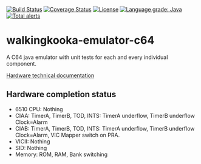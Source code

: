 [![Build Status](https://travis-ci.com/mP1/walkingkooka-emulator-c64.svg?branch=master)](https://travis-ci.com/mP1/walkingkooka-emulator-c64.svg?branch=master)
[![Coverage Status](https://coveralls.io/repos/github/mP1/walkingkooka-emulator-c64/badge.svg?branch=master)](https://coveralls.io/github/mP1/walkingkooka-emulator-c64?branch=master)
[![License](https://img.shields.io/badge/License-Apache%202.0-blue.svg)](https://opensource.org/licenses/Apache-2.0)
[![Language grade: Java](https://img.shields.io/lgtm/grade/java/g/mP1/walkingkooka-emulator-c64.svg?logo=lgtm&logoWidth=18)](https://lgtm.com/projects/g/mP1/walkingkooka-emulator-c64/context:java)
[![Total alerts](https://img.shields.io/lgtm/alerts/g/mP1/walkingkooka-emulator-c64.svg?logo=lgtm&logoWidth=18)](https://lgtm.com/projects/g/mP1/walkingkooka-emulator-c64/alerts/)



# walkingkooka-emulator-c64
A C64 java emulator with unit tests for each and every individual component.

[Hardware technical documentation](https://www.c64-wiki.com)

## Hardware completion status
- 6510 CPU: Nothing
- CIAA: TimerA, TimerB, TOD, INTS: TimerA underflow, TimerB underflow Clock=Alarm
- CIAB: TimerA, TimerB, TOD, INTS: TimerA underflow, TimerB underflow Clock=Alarm, VIC Mapper switch on PRA. 
- VICII: Nothing
- SID: Nothing
- Memory: ROM, RAM, Bank switching

